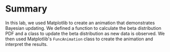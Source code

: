 # Summary

In this lab, we used Matplotlib to create an animation that demonstrates Bayesian updating. We defined a function to calculate the beta distribution PDF and a class to update the beta distribution as new data is observed. We then used Matplotlib's `FuncAnimation` class to create the animation and interpret the results.
